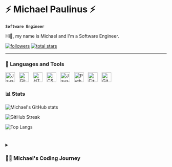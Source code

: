 # ⚡ Michael Paulinus ⚡

**`Software Engineer`**

Hi👋, my name is Michael and I'm a Software Engineer.

   <p align="left">
      <a href="https://github.com/michaelpaulinus?tab=followers">
         <img alt="followers" title="Follow me on Github" src="https://custom-icon-badges.demolab.com/github/followers/michaelpaulinus?color=236ad3&labelColor=1155ba&style=for-the-badge&logo=person-add&label=Follow&logoColor=white"/></a>
      <a href="https://github.com/michaelpaulinus?tab=repositories&sort=stargazers">
         <img alt="total stars" title="Total stars on GitHub" src="https://custom-icon-badges.demolab.com/github/stars/michaelpaulinus?color=55960c&style=for-the-badge&labelColor=488207&logo=star"/></a>
   </p>

---

### 🧰 Languages and Tools

<img align="left" alt="Java" width="30px" style="padding-right:10px;" src="https://cdn.jsdelivr.net/gh/devicons/devicon/icons/java/java-original.svg"/>
<!-- <img align="left" alt="Spring" width="30px" style="padding-right:10px;" src="https://cdn.jsdelivr.net/gh/devicons/devicon/icons/spring/spring-original.svg" />
<img align="left" alt="TypeScript" width="30px" style="padding-right:10px;" src="https://cdn.jsdelivr.net/gh/devicons/devicon/icons/typescript/typescript-plain.svg" />
<img align="left" alt="Angular" width="30px" style="padding-right:10px;" src="https://cdn.jsdelivr.net/gh/devicons/devicon/icons/angularjs/angularjs-plain.svg" /> -->
<img align="left" alt="Git" width="30px" style="padding-right:10px;" src="https://cdn.jsdelivr.net/gh/devicons/devicon/icons/git/git-original.svg" />
<!-- <img align="left" alt="Linux" width="30px" style="padding-right:10px;" src="https://cdn.jsdelivr.net/gh/devicons/devicon/icons/linux/linux-original.svg" /> -->
<img align="left" alt="HTML" width="30px" style="padding-right:10px;" src="https://cdn.jsdelivr.net/gh/devicons/devicon/icons/html5/html5-plain.svg" />
<img align="left" alt="CSS" width="30px" style="padding-right:10px;" src="https://cdn.jsdelivr.net/gh/devicons/devicon/icons/css3/css3-plain.svg" />
<img align="left" alt="JavaScript" width="30px" style="padding-right:10px;" src="https://cdn.jsdelivr.net/gh/devicons/devicon/icons/javascript/javascript-plain.svg" />
<!-- <img align="left" alt="React" width="30px" style="padding-right:10px;" src="https://cdn.jsdelivr.net/gh/devicons/devicon/icons/react/react-original.svg" /> -->
<!-- <img align="left" alt="NodeJS" width="30px" style="padding-right:10px;" src="https://cdn.jsdelivr.net/gh/devicons/devicon/icons/nodejs/nodejs-original.svg" /> -->
<img align="left" alt="Python" width="30px" style="padding-right:10px;" src="https://cdn.jsdelivr.net/gh/devicons/devicon/icons/python/python-plain.svg" />
<img align="left" alt="C++" width="30px" style="padding-right:10px;" src="https://cdn.jsdelivr.net/gh/devicons/devicon/icons/cplusplus/cplusplus-line.svg" />
<img align="left" alt="GitHub" width="30px" style="padding-right:10px;" src="https://cdn.jsdelivr.net/gh/devicons/devicon/icons/github/github-original.svg" />
<!-- <img align="left" alt="Gradle" width="30px" style="padding-right:10px;" src="https://cdn.jsdelivr.net/gh/devicons/devicon/icons/gradle/gradle-plain.svg" />
<img align="left" alt="Bash" width="30px" style="padding-right:10px;" src="https://cdn.jsdelivr.net/gh/devicons/devicon/icons/bash/bash-original.svg" /> -->
<br />

#

### 📊 Stats

![Michael's GitHub stats](https://github-readme-stats.vercel.app/api?username=michaelpaulinus&show_icons=true&theme=gruvbox)

![GitHub Streak](https://streak-stats.demolab.com?user=michaelpaulinus&theme=gruvbox&border_radius=4.5)

![Top Langs](https://github-readme-stats.vercel.app/api/top-langs/?username=michaelpaulinus&layout=compact&theme=gruvbox)

#

<details>
 <summary><h3>👨‍💻 Michael's Coding Journey</h3></summary>
I'm a BSc(Eng) in Electronic Engineering graduate from the University of KwaZulu-Natal. My coding journey begun in my 1st year at University. I was introduced to action-oriented programming using C. In my 2nd and 3rd year, I began learning more concepts such as object-oriented programming using Java and C++. I've also had experience on projects with Python, JavaScript and Solidity. At my current job, my main language of use is MATLAB.

#

### 💬 Connect with me : 

<a href="https://www.linkedin.com/in/michaelpaulinus/">
  <img src="https://cdn.worldvectorlogo.com/logos/linkedin-icon-2.svg" title="Linkedin" alt="Linkedin Account" width="30"/>
</a>
<a href="mailto:michaelpaulinus@gmail.com">
  <img src="https://cdn.worldvectorlogo.com/logos/gmail-icon-2.svg" title="Gmail" alt="Gmail Account" width="40"/>
</a>


![visitors](https://visitor-badge.laobi.icu/badge?page_id=michaelpaulinus.vistor-badge)


<!-- ![website]: https://michaelpaulinus.github.io -->